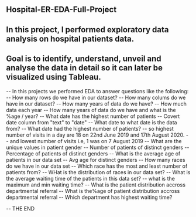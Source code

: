 ## Hospital-ER-EDA-Full-Project
## In this project, I performed exploratory data analysis on hospital patients data.
## Goal is to identify, understand, unveil and analyse the data in detail so it can later be visualized using Tableau.

-- In this projects we performed EDA to answer questions like the following:
-- How many rows do we have in our dataset?
-- How many colums do we have in our dataset?
-- How many years of data do we have?
--  How much data each year
-- How many years of data do we have and what is the %age / year?
-- What date has the highest number of patients
-- Covert date column from "text" to "date"
-- What date to what date is the data from?
-- What date had the highest number of patients?
-- so highest number of visits in a day are 18 on 22nd June 2019 and 17th August 2020. 
-- and lowest number of visits i.e, 1 was on 7 August 2019
-- What are the unique values in patient gender 
-- Number of patients of distinct genders
 -- Percentage of patients of distinct genders
-- What is the average age of patients in our data set
-- Avg age for distinct genders
-- How many races do we have in our data set
-- Which race has the most and least number of patients from?
-- WHat is the distribution of races in our data set?
-- What is the average waiting time of the patients in this data set?
-- what is the maximum and min waiting time?
-- What is the patient distribution accross departmental referral
-- What is the%age of patient distribution accross departmental referral
-- Which department has highest waiting time?

-- THE END 
